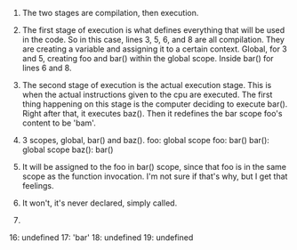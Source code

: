 1. The two stages are compilation, then execution.
2. The first stage of execution is what defines everything that will be used in the code. So in this case, lines 3, 5, 6, and 8 are all compilation. They are creating a variable and assigning it to a certain context. Global, for 3 and 5, creating foo and bar() within the global scope. Inside bar() for lines 6 and 8.
3. The second stage of execution is the actual execution stage. This is when the actual instructions given to the cpu are executed. The first thing happening on this stage is the computer deciding to execute bar(). Right after that, it executes baz(). Then it redefines the bar scope foo's content to be 'bam'.
4. 3 scopes, global, bar() and baz().
foo: global scope
foo: bar()
bar(): global scope
baz(): bar()
5. It will be assigned to the foo in bar() scope, since that foo is in the same scope as the function invocation. I'm not sure if that's why, but I get that feelings.

6. It won't, it's never declared, simply called.

7. 
16: undefined
17: 'bar'
18: undefined
19: undefined